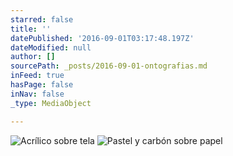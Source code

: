 ```yaml
---
starred: false
title: ''
datePublished: '2016-09-01T03:17:48.197Z'
dateModified: null
author: []
sourcePath: _posts/2016-09-01-ontografias.md
inFeed: true
hasPage: false
inNav: false
_type: MediaObject

---
```

![Acrílico sobre tela](https://the-grid-user-content.s3-us-west-2.amazonaws.com/e76f6db5-f381-4348-b07e-64350fd42387.jpg)
![Pastel y carbón sobre papel ](https://the-grid-user-content.s3-us-west-2.amazonaws.com/71a1044d-1f66-45af-99ac-5301524b862b.jpg)